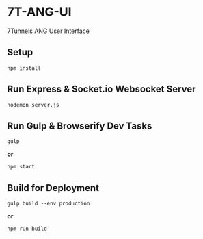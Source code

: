 # 7T-ANG-UI

7Tunnels ANG User Interface

## Setup 
	npm install

## Run Express & Socket.io Websocket Server

    nodemon server.js

## Run Gulp & Browserify Dev Tasks
	
    gulp
    
__or__
    
    npm start
     

## Build for Deployment
	
    gulp build --env production

__or__

    npm run build